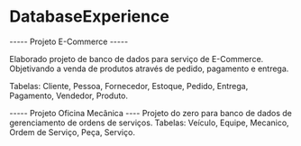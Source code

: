 # DatabaseExperience
----- Projeto E-Commerce -----

Elaborado projeto de banco de dados para serviço de E-Commerce. Objetivando a venda de produtos através de pedido, pagamento e entrega.

Tabelas:
Cliente,
Pessoa,
Fornecedor,
Estoque,
Pedido,
Entrega,
Pagamento,
Vendedor,
Produto.

----- Projeto Oficina Mecânica ----
Projeto do zero para banco de dados de gerenciamento de ordens de serviços.
Tabelas: Veículo, Equipe, Mecanico, Ordem de Serviço, Peça, Serviço.